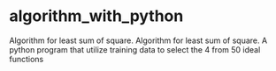 # algorithm_with_python
Algorithm for least sum of square.
Algorithm for least sum of square. A python program that utilize training data to select the 4 from 50 ideal functions
